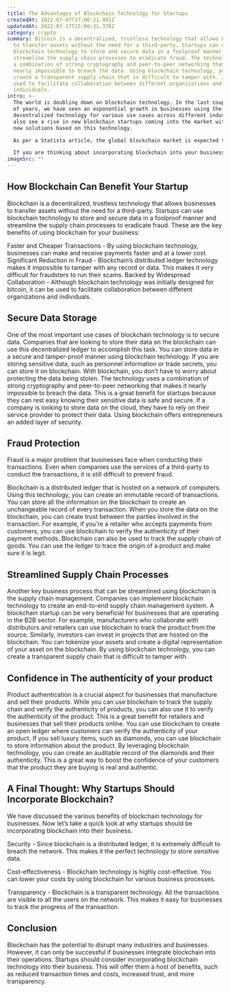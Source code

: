 ```yaml
---
title: The Advantages of Blockchain Technology for Startups
createdAt: 2022-07-07T17:00:21.491Z
updatedAt: 2022-07-17T15:00:31.378Z
category: crypto
summary: Bitcoin is a decentralized, trustless technology that allows businesses
  to transfer assets without the need for a third-party. Startups can use
  blockchain technology to store and secure data in a foolproof manner and
  streamline the supply chain processes to eradicate fraud. The technology uses
  a combination of strong cryptography and peer-to-peer networking that makes it
  nearly impossible to breach the data. Using blockchain technology, you can
  create a transparent supply chain that is difficult to tamper with. It can be
  used to facilitate collaboration between different organizations and
  individuals.
intro: >-
  The world is doubling down on blockchain technology. In the last couple
  of years, we have seen an exponential growth in businesses using the
  decentralized technology for various use cases across different industries. We
  also see a rise in new blockchain startups coming into the market with their
  new solutions based on this technology. 

  As per a Statista article, the global blockchain market is expected to grow from $210 million in 2021 to $66 billion by 2026. This means there are ample opportunities for startups and businesses to leverage this technology and create innovative solutions for problems that can be solved using decentralized ledgers and smart contracts.

  If you are thinking about incorporating blockchain into your business model, you’ve come to the right place! In this blog post, we will discuss why you should use blockchain technology for your startup, what are the advantages of Blockchain Technology for Startups and how exactly can you implement it.
imageSrc: ""
---
```


## How Blockchain Can Benefit Your Startup

Blockchain is a decentralized, trustless technology that allows businesses to transfer assets without the need for a third-party. Startups can use blockchain technology to store and secure data in a foolproof manner and streamline the supply chain processes to eradicate fraud.
These are the key benefits of using blockchain for your business:

Faster and Cheaper Transactions - By using blockchain technology, businesses can make and receive payments faster and at a lower cost.
Significant Reduction in Fraud - Blockchain’s distributed ledger technology makes it impossible to tamper with any record or data. This makes it very difficult for fraudsters to run their scams.
Backed by Widespread Collaboration - Although blockchain technology was initially designed for bitcoin, it can be used to facilitate collaboration between different organizations and individuals.

## Secure Data Storage

One of the most important use cases of blockchain technology is to secure data. Companies that are looking to store their data on the blockchain can use this decentralized ledger to accomplish this task. You can store data in a secure and tamper-proof manner using blockchain technology. If you are storing sensitive data, such as personnel information or trade secrets, you can store it on blockchain.
With blockchain, you don’t have to worry about protecting the data being stolen. The technology uses a combination of strong cryptography and peer-to-peer networking that makes it nearly impossible to breach the data.
This is a great benefit for startups because they can rest easy knowing their sensitive data is safe and secure. If a company is looking to store data on the cloud, they have to rely on their service provider to protect their data. Using blockchain offers entrepreneurs an added layer of security.

## Fraud Protection

Fraud is a major problem that businesses face when conducting their transactions. Even when companies use the services of a third-party to conduct the transactions, it is still difficult to prevent fraud.

Blockchain is a distributed ledger that is hosted on a network of computers. Using this technology, you can create an immutable record of transactions. You can store all the information on the blockchain to create an unchangeable record of every transaction.
When you store the data on the blockchain, you can create trust between the parties involved in the transaction. For example, if you’re a retailer who accepts payments from customers, you can use blockchain to verify the authenticity of their payment methods.
Blockchain can also be used to track the supply chain of goods. You can use the ledger to trace the origin of a product and make sure it is legit.

## Streamlined Supply Chain Processes

Another key business process that can be streamlined using blockchain is the supply chain management. Companies can implement blockchain technology to create an end-to-end supply chain management system.
A blockchain startup can be very beneficial for businesses that are operating in the B2B sector. For example, manufacturers who collaborate with distributors and retailers can use blockchain to track the product from the source.
Similarly, investors can invest in projects that are hosted on the blockchain. You can tokenize your assets and create a digital representation of your asset on the blockchain.
By using blockchain technology, you can create a transparent supply chain that is difficult to tamper with.

## Confidence in The authenticity of your product

Product authentication is a crucial aspect for businesses that manufacture and sell their products. While you can use blockchain to track the supply chain and verify the authenticity of products, you can also use it to verify the authenticity of the product.
This is a great benefit for retailers and businesses that sell their products online. You can use blockchain to create an open ledger where customers can verify the authenticity of your product.
If you sell luxury items, such as diamonds, you can use blockchain to store information about the product. By leveraging blockchain technology, you can create an auditable record of the diamonds and their authenticity. This is a great way to boost the confidence of your customers that the product they are buying is real and authentic.

## A Final Thought: Why Startups Should Incorporate Blockchain?

We have discussed the various benefits of blockchain technology for businesses. Now let’s take a quick look at why startups should be incorporating blockchain into their business.

Security - Since blockchain is a distributed ledger, it is extremely difficult to breach the network. This makes it the perfect technology to store sensitive data.

Cost-effectiveness - Blockchain technology is highly cost-effective. You can lower your costs by using blockchain for various business processes.

Transparency - Blockchain is a transparent technology. All the transactions are visible to all the users on the network. This makes it easy for businesses to track the progress of the transaction.

## Conclusion

Blockchain has the potential to disrupt many industries and businesses. However, it can only be successful if businesses integrate blockchain into their operations. Startups should consider incorporating blockchain technology into their business. This will offer them a host of benefits, such as reduced transaction times and costs, increased trust, and more transparency.
